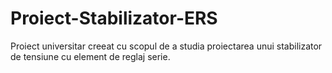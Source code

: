 # Proiect-Stabilizator-ERS
Proiect universitar creeat cu scopul de a studia proiectarea unui stabilizator de tensiune cu element de reglaj serie.
